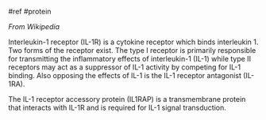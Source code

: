 #ref #protein 

_From Wikipedia_

Interleukin-1 receptor (IL-1R) is a cytokine receptor which binds interleukin 1. Two forms of the receptor exist. The type I receptor is primarily responsible for transmitting the inflammatory effects of interleukin-1 (IL-1) while type II receptors may act as a suppressor of IL-1 activity by competing for IL-1 binding. Also opposing the effects of IL-1 is the IL-1 receptor antagonist (IL-1RA).

The IL-1 receptor accessory protein (IL1RAP) is a transmembrane protein that interacts with IL-1R and is required for IL-1 signal transduction.